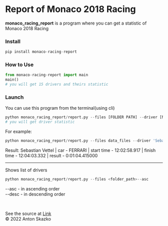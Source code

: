 # Report of Monaco 2018 Racing

**monaco_racing_report** is a program where you can get a statistic of Monaco 2018 Racing

### Install

```python
pip install monaco-racing-report
```

### How to Use

```python
from monaco-racing-report import main
main()
# you will get 15 drivers and theirs statistic
```

### Launch

You can use this program from the terminal(using cli)

```python
python monaco_racing_report/report.py --files [FOLDER PATH] --driver [NAME SURNAME DRIVER]
# you will get driver statistic
```

For example:
```python
python monaco_racing_report/report.py --files data_files --driver 'Sebastian Vettel'
```
Result: Sebastian Vettel | car - FERRARI | start time - 12:02:58.917 | finish time - 12:04:03.332 | result -
 0:01:04.415000

------------------------------

Shows list of drivers
```python
python monaco_racing_report/report.py --files <folder_path>--asc
```
--asc   - in ascending order
<br>
--desc  - in descending order

<br>

See the source at  [Link](https://git.foxminded.com.ua/foxstudent102894/task-6-report-of-monaco-2018-racing)
<br>
© 2022 Anton Skazko
